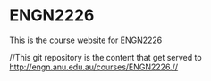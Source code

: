 ENGN2226
========

This is the course website for ENGN2226


//This git repository is the content that get served to http://engn.anu.edu.au/courses/ENGN2226.//
